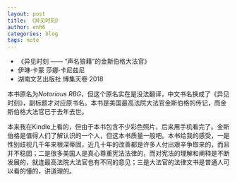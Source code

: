```yaml
---
layout: post
title: 《异见时刻》
author: enh6
categories: blog
tags: note
---
```


- 《异见时刻 —— “声名狼藉”的金斯伯格大法官》
- 伊琳·卡蒙 莎娜·卡尼兹尼
- 湖南文艺出版社 博集天卷 2018

本书原名为*Notorious RBG*，但这个原名实在是没法翻译，中文书名换成了《异见时刻》，副标题才对应原书名。本书是美国最高法院大法官金斯伯格的传记，而金斯伯格大法官已于去年去世。

本来我在Kindle上看的，但由于本书包含不少彩色照片，后来用手机看完了。金斯伯格是值得人们了解认识的一个人，但这本书质量一般吧。本书给我的感受，一是性别歧视几千年来根深蒂固，近几十年的改善都是许多人付出艰辛争取来的，而且并不稳固；二是很多美国人是真心尊重宪法法律的，而对宪法的理解和阐释是不断发展的，就连最高法院大法官也有不同的意见；三是大法官的法律文书是普通人可以看的懂的，讲道理的。
